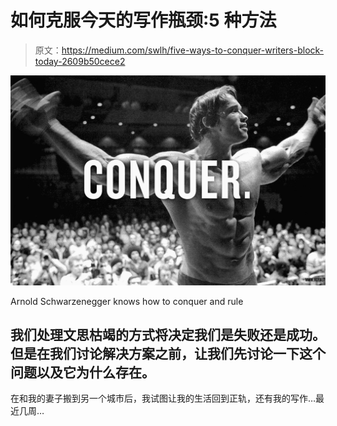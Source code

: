 # 如何克服今天的写作瓶颈:5 种方法

> 原文：<https://medium.com/swlh/five-ways-to-conquer-writers-block-today-2609b50cece2>

![](img/dec47d34dd1e4085b2aef52e9f0214a5.png)

Arnold Schwarzenegger knows how to conquer and rule

## 我们处理文思枯竭的方式将决定我们是失败还是成功。但是在我们讨论解决方案之前，让我们先讨论一下这个问题以及它为什么存在。

在和我的妻子搬到另一个城市后，我试图让我的生活回到正轨，还有我的写作…最近几周…